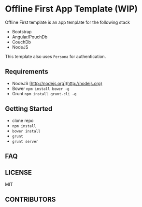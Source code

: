 # Offline First App Template (WIP)

Offline First template is an app template for the following stack 

* Bootstrap
* Angular/PouchDb
* CouchDb
* NodeJS

This template also uses `Persona` for authentication.  

## Requirements

* NodeJS [http://nodejs.org](http://nodejs.org)
* Bower `npm install bower -g`
* Grunt `npm install grunt-cli -g`

## Getting Started

* clone repo
* `npm install`
* `bower install`
* `grunt`
* `grunt server`

## FAQ

## LICENSE

MIT

## CONTRIBUTORS


